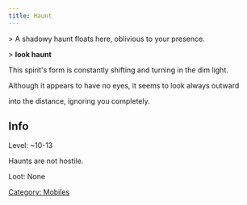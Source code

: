 ```yaml
---
title: Haunt
---
```


\> A shadowy haunt floats here, oblivious to your presence.

\> **look haunt**

This spirit's form is constantly shifting and turning in the dim light.

Although it appears to have no eyes, it seems to look always outward

into the distance, ignoring you completely.

## Info

Level: ~10-13

Haunts are not hostile.

Loot: None

[Category: Mobiles](Category:_Mobiles "wikilink")